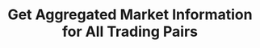 ---
title: Get Aggregated Market Information for All Trading Pairs
position_number: 17
type: get
description: /az/future/market/v1/public/q/agg-tickers
parameters:
content_markdown: Note：This method does not require a signature.
left_code_blocks:
    -
        code_block: "public void getKLine() {\r\n\tString text = HttpUtil.get(URL + \"/data/api/az/future/market/v1/getKLine?market=btc_usdt&type=1min&since=0\");\r\n\tSystem.out.println(text);\r\n}"
        title: Java
        language: java
right_code_blocks:
    - code_block: |-
        {
          "error": {
            "code": "",
            "msg": ""
          },
          "msgInfo": "",
          "result": [
            {
              "a": "", //24h volume
              "ap": "", //ask price
              "bp": "", //bid price
              "c": "", //Latest price
              "h": "", //Highest price in 24 hours
              "i": "", //index price
              "l": "", //Lowest price in 24 hours
              "m": "", //mark price
              "o": "", //The first transaction price 24 hours ago
              "r": "", //24h price fluctuation limit
              "s": "", //Trading pair
              "t": 0, //Time
              "v": "" //24h Turnover
            }
          ],
          "returnCode": 0
        }
      title: Response
      language: json
---